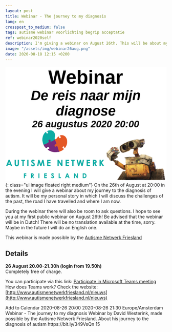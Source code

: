 ```yaml
---
layout: post
title: Webinar - The journey to my diagnosis
lang: en
crosspost_to_medium: false
tags: autisme webinar voorlichting begrip acceptatie
ref: webinar2020self
description: I'm giving a webinar on August 26th. This will be about my journey to the diagnosis.
image: "/assets/img/webinar26aug.png"
date: 2020-08-18 12:15 +0200
---
```

![Webinar 26 augustus 2020](/assets/img/webinar26aug.png){: class="ui image floated right medium"}
On the 26th of August at 20:00 in the evening I will give a webinar about my journey to the diagnosis of autism. It will be my personal story in which I will discuss the challenges of the past, the road I have travelled and where I am now.

During the webinar there will also be room to ask questions. I hope to see you at my first public webinar on August 26th! Be advised that the webinar will be in Dutch! There will be no translation available at the time, sorry. Maybe in the future I will do an English one.

This webinar is made possible by the [Autisme Netwerk Friesland](http://www.autismenetwerkfriesland.nl/nieuws)

## Details

**26 August 20.00-21.30h (login from 19.50h)**<br />
Completely free of charge.

You can participate via this link: [Participate in Microsoft Teams meeting](https://bit.ly/349VsQn)<br />
How does Teams work? Check the website: [http://www.autismenetwerkfriesland.nl/nieuws](http://www.autismenetwerkfriesland.nl/nieuws)

<div title="Add to Calendar" class="addeventatc">
    Add to Calendar
    <span class="start">2020-08-26 20:00</span>
    <span class="end">2020-08-26 21:30</span>
    <span class="timezone">Europe/Amsterdam</span>
    <span class="title">Webinar - The journey to my diagnosis</span>
    <span class="description">Webinar by David Westerink, made possible by the Autisme Netwerk Friesland. About his journey to the diagnosis of autism</span>
    <span class="location">https://bit.ly/349VsQn</span>
    <span class="alarm_reminder">15</span>
</div>
